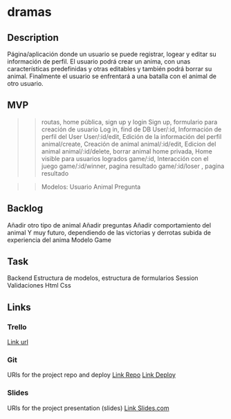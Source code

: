 # dramas

## Description

Página/aplicación donde un usuario se puede registrar, logear y editar su información de perfil.
El usuario podrá crear un anima, con unas características predefinidas y otras editables y también podrá borrar su animal.
Finalmente el usuario se enfrentará a una batalla con el animal de otro usuario.

## MVP

>>routas, 
home pública, sign up y login
Sign up, formulario para creación de usuario
Log in, find de DB
User/:id, Información de perfil del User
User/:id/edit, Edición de la información del perfil
animal/create,  Creación de animal
animal/:id/edit,  Edicion del animal
animal/:id/delete, borrar animal
home privada, Home visible para usuarios logrados
game/:id, Interacción con el juego
game/:id/winner, pagina resultado
game/:id/loser , pagina resultado

>>Modelos:
Usuario
Animal
Pregunta

## Backlog
Añadir otro tipo de animal
Añadir preguntas
Añadir comportamiento del animal
Y muy futuro, dependiendo de las victorias y derrotas subida de experiencia del anima
Modelo Game



## Task
Backend
Estructura de modelos, estructura de formularios
Session
Validaciones
Html 
Css 



## Links

### Trello
[Link url](https://trello.com/b/noq1yTYS/dramas)


### Git
URls for the project repo and deploy
[Link Repo](http://github.com)
[Link Deploy](http://github.com)


### Slides
URls for the project presentation (slides)
[Link Slides.com](http://slides.com)
